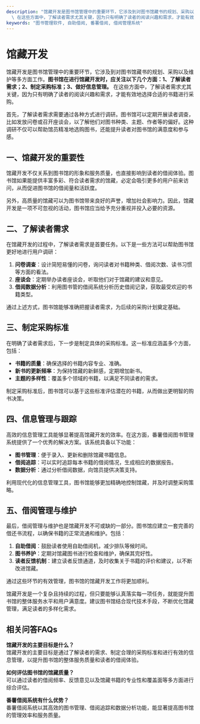 ```yaml
---
description: "馆藏开发是图书馆管理中的重要环节，它涉及到对图书馆藏书的规划、采购以及维护等多方面工作。**图书馆在进行馆藏开发时，应关注以下几个方面：1、了解读者需求；2、制定采购标准；3、做好信息管理。**\
  \ 在这些方面中，了解读者需求尤其关键，因为只有明确了读者的阅读兴趣和需求，才能有效地选择合适的书籍进行采购。"
keywords: "图书管理软件, 自助借阅, 番薯借阅, 借阅管理系统"
---
```

# 馆藏开发

馆藏开发是图书馆管理中的重要环节，它涉及到对图书馆藏书的规划、采购以及维护等多方面工作。**图书馆在进行馆藏开发时，应关注以下几个方面：1、了解读者需求；2、制定采购标准；3、做好信息管理。** 在这些方面中，了解读者需求尤其关键，因为只有明确了读者的阅读兴趣和需求，才能有效地选择合适的书籍进行采购。

首先，了解读者需求需要通过各种方式进行调研。图书馆可以定期开展读者调查，比如发放问卷或召开座谈会，以了解他们对图书种类、主题、作者等的偏好。这种调研不仅可以帮助馆员精准地选购图书，还能提升读者对图书馆的满意度和参与感。

## 一、馆藏开发的重要性

馆藏开发不仅关系到图书馆的形象和服务质量，也直接影响到读者的借阅体验。图书馆如果能提供丰富多彩、符合读者需求的馆藏，必定会吸引更多的用户前来访问，从而促进图书馆的借阅量和活跃度。

另外，高质量的馆藏可以为图书馆带来良好的声誉，增加社会影响力。因此，馆藏开发是一项不可忽视的活动，图书馆应当给予充分重视并投入必要的资源。

## 二、了解读者需求

在馆藏开发的过程中，了解读者需求是首要任务。以下是一些方法可以帮助图书馆更好地进行用户调研：

1. **问卷调查**：设计简短易懂的问卷，询问读者对书籍种类、借阅次数、读书习惯等方面的看法。
2. **座谈会**：定期举办读者座谈会，听取他们对于馆藏的建议和意见。
3. **借阅数据分析**：利用图书管的借阅系统分析历史借阅记录，获取最受欢迎的书籍类型。

通过上述方式，图书馆能够准确把握读者需求，为后续的采购计划奠定基础。

## 三、制定采购标准

在明确了读者需求后，下一步是制定具体的采购标准。这一标准应涵盖多个方面，包括：

- **书籍的质量**：确保选择的书籍内容专业、准确。
- **新书的更新频率**：为保持馆藏的新鲜感，定期增加新书。
- **主题的多样性**：覆盖多个领域的书籍，以满足不同读者的需求。

制定采购标准后，图书馆可以基于这些标准评估潜在的书籍，从而做出更明智的购书决策。

## 四、信息管理与跟踪

高效的信息管理工具能够显著提高馆藏开发的效率。在这方面，番薯借阅图书管理系统提供了一个优秀的解决方案。该系统具备以下功能：

- **图书管理**：便于录入、更新和删除馆藏书籍信息。
- **借阅追踪**：可以实时追踪每本书籍的借阅情况，生成相应的数据报告。
- **数据分析**：通过分析借阅数据，向馆员提供决策支持。

利用现代化的信息管理工具，图书馆能够更加精确地控制馆藏，并及时调整采购策略。

## 五、借阅管理与维护

最后，借阅管理与维护也是馆藏开发不可或缺的一部分。图书馆应建立一套完善的借还书流程，以确保书籍的正常流通和维护。包括：

1. **自助借阅**：鼓励读者使用自助借阅机，减少排队等候时间。
2. **图书养护**：定期对馆藏图书进行检查和维护，确保其完好性。
3. **读者反馈机制**：建立读者反馈通道，及时收集关于书籍的评价和建议，以不断改进馆藏。

通过这些环节的有效管理，图书馆的馆藏开发工作将更加顺利。

馆藏开发是一个复杂且持续的过程，但只要能够认真落实每一项任务，就能提升图书馆的整体服务水平和用户满意度。建议图书馆结合现代技术手段，不断优化馆藏管理，满足读者的多样化需求。

## 相关问答FAQs

**馆藏开发的主要目标是什么？**  
馆藏开发的主要目标是通过了解读者的需求、制定合理的采购标准和进行有效的信息管理，以提升图书馆的整体服务质量和读者的借阅体验。

**如何评估图书馆的馆藏质量？**  
可以通过读者的借阅频率、反馈意见以及馆藏书籍的专业性和覆盖面等多方面进行综合评估。

**番薯借阅系统有什么优势？**  
番薯借阅系统以其高效的图书管理、借阅追踪和数据分析功能，能显著提高图书馆的管理效率和服务质量。
